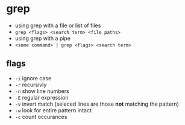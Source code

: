 # grep
* using grep with a file or list of files
 * `grep <flags> <search term> <file paths>`
* using grep with a pipe
 * `<some command> | grep <flags> <search term>`
## flags
* `-i` ignore case
* `-r` recursivly
* `-n` show line numbers
* `-E` regular expression
* `-v` invert match (seleced lines are those **not** matching the pattern)
* `-w` look for entire pattern intact
* `-c` count occurances
